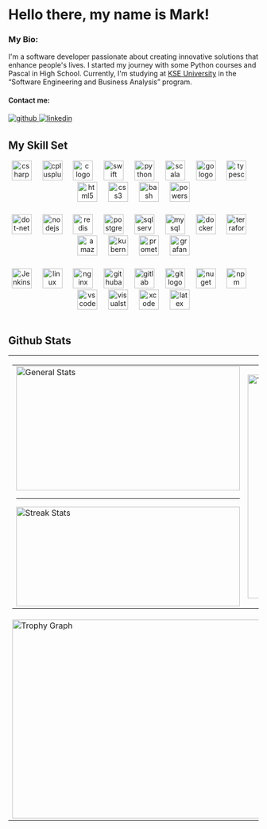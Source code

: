 # Hello there, my name is Mark!

### My Bio:

I'm a software developer passionate about creating innovative solutions that enhance people's lives. I started my journey with some Python courses and Pascal in High School. Currently, I'm studying at [KSE University](https://university.kse.ua/en) in the “Software Engineering and Business Analysis” program.

#### Contact me:
<a href="https://github.com/Tabatskyi" target="_blank">
<img src=https://img.shields.io/badge/github-%2324292e.svg?&style=for-the-badge&logo=github&logoColor=white alt=github style="margin-bottom: 5px;" />
</a>
<a href="https://linkedin.com/in/mark-tabatskyi" target="_blank">
<img src=https://img.shields.io/badge/linkedin-%231E77B5.svg?&style=for-the-badge&logo=linkedin&logoColor=white alt=linkedin style="margin-bottom: 5px;" />
</a> 
<br/>  


## My Skill Set  

<div align="center">
  <a href="https://dotnet.microsoft.com/languages/csharp/"><img src="https://skillicons.dev/icons?i=cs" height="40" alt="csharp logo"  /></a>
  <img width="5" />   
  <img width="5" />
  <a href="https://cplusplus.com/"><img src="https://skillicons.dev/icons?i=cpp" height="40" alt="cplusplus logo"  /></a>
  <img width="5" />   
  <img width="5" />
  <a href="https://www.cprogramming.com/"><img src="https://skillicons.dev/icons?i=c" height="40" alt="c logo"  /></a>
  <img width="5" />   
  <img width="5" />
  <a href="https://developer.apple.com/swift/"><img src="https://skillicons.dev/icons?i=swift" height="40" alt="swift logo"  /></a>
  <img width="5" />
  <img width="5" />
  <a href="https://www.python.org/"><img src="https://cdn.jsdelivr.net/gh/devicons/devicon/icons/python/python-original.svg" height="40" alt="python logo"  /></a>
  <img width="5" />   
  <img width="5" />
  <a href="https://www.scala-lang.org/"><img src="https://cdn.simpleicons.org/scala/DC322F" height="40" alt="scala logo"  /></a>
  <img width="5" />  
  <img width="5" />
  <a href="https://go.dev/"><img src="https://cdn.jsdelivr.net/gh/devicons/devicon/icons/go/go-original.svg" height="40" alt="go logo"  /></a>
  <img width="5" />   
  <img width="5" />
  <a href="https://www.typescriptlang.org/"><img src="https://cdn.simpleicons.org/typescript/3178C6" height="40" alt="typescript logo"  /></a>
  <img width="5" />   
  <img width="5" />
  <a href="https://www.w3schools.com/html/"><img src="https://cdn.simpleicons.org/html5/E34F26" height="40" alt="html5 logo"  /></a>
  <img width="5" />   
  <img width="5" />
  <a href="https://www.w3schools.com/css/"><img src="https://cdn.simpleicons.org/css3/1572B6" height="40" alt="css3 logo"  /></a>
  <img width="5" />   
  <img width="5" />
  <a href="https://www.gnu.org/software/bash/"><img src="https://cdn.simpleicons.org/gnubash/4EAA25" height="40" alt="bash logo"  /></a>
  <img width="5" />   
  <img width="5" />
  <a href="https://docs.microsoft.com/en-us/powershell/"><img src="https://skillicons.dev/icons?i=powershell" height="40" alt="powershell logo"  /></a>
</div>

###

<div align="center">
  <a href="https://dotnet.microsoft.com/"><img src="https://skillicons.dev/icons?i=dotnet" height="40" alt="dot-net logo"  /></a>
  <img width="5" />   
  <img width="5" />
  <a href="https://nodejs.org/"><img src="https://cdn.jsdelivr.net/gh/devicons/devicon/icons/nodejs/nodejs-original.svg" height="40" alt="nodejs logo"  /></a>
  <img width="5" />   
  <img width="5" />
  <a href="https://redis.io/"><img src="https://cdn.simpleicons.org/redis/DC382D" height="40" alt="redis logo"  /></a>
  <img width="5" />  
  <img width="5" />
  <a href="https://www.postgresql.org/"><img src="https://cdn.jsdelivr.net/gh/devicons/devicon/icons/postgresql/postgresql-original.svg" height="40" alt="postgresql logo"  /></a>
  <img width="5" />   
  <img width="5" />
  <a href="https://www.microsoft.com/sql-server/sql-server-downloads"><img src="https://cdn.jsdelivr.net/gh/devicons/devicon@latest/icons/microsoftsqlserver/microsoftsqlserver-plain-wordmark.svg" height="40" alt="sqlserver logo"  /></a>
  <img width="5" />   
  <img width="5" />
  <a href="https://www.mysql.com/"><img src="https://cdn.simpleicons.org/mysql/4479A1" height="40" alt="mysql logo"  /></a>
  <img width="5" />  
  <img width="5" />
  <a href="https://www.docker.com/"><img src="https://cdn.simpleicons.org/docker/2496ED" height="40" alt="docker logo"  /></a>
  <img width="5" />  
  <img width="5" />
  <a href="https://www.terraform.io/"><img src="https://cdn.jsdelivr.net/gh/devicons/devicon/icons/terraform/terraform-original.svg" height="40" alt="terraform logo"  /></a>
  <img width="5" />  
  <img width="5" />
  <a href="https://aws.amazon.com/"><img src="https://skillicons.dev/icons?i=aws" height="40" alt="amazonwebservices logo"  /></a>
  <img width="5" />  
  <img width="5" />
  <a href="https://kubernetes.io/"><img src="https://cdn.jsdelivr.net/gh/devicons/devicon/icons/kubernetes/kubernetes-original.svg" height="40" alt="kubernetes logo"  /></a>
  <img width="5" />  
  <img width="5" />
  <a href="https://prometheus.io/"><img src="https://cdn.jsdelivr.net/gh/devicons/devicon/icons/prometheus/prometheus-original.svg" height="40" alt="prometheus logo"  /></a>
  <img width="5" /> 
  <img width="5" />
  <a href="https://grafana.com/"><img src="https://cdn.jsdelivr.net/gh/devicons/devicon/icons/grafana/grafana-original.svg" height="40" alt="grafana logo"  /></a>
</div>

###

<div align="center">
  <a href="https://www.jenkins.io/"><img src="https://profilinator.rishav.dev/skills-assets/jenkins-icon.svg" alt="Jenkins" height="40" /></a>
  <img width="5" />  
  <img width="5" />
  <a href="https://www.linux.org/"><img src="https://cdn.jsdelivr.net/gh/devicons/devicon/icons/linux/linux-original.svg" height="40" alt="linux logo"  /></a>
  <img width="5" />  
  <img width="5" />
  <a href="https://www.nginx.com/"><img src="https://cdn.simpleicons.org/nginx/009639" height="40" alt="nginx logo"  /></a>
  <img width="5" />  
  <img width="5" />
  <a href="https://github.com/features/actions/"><img src="https://skillicons.dev/icons?i=githubactions" height="40" alt="githubactions logo"  /></a>
  <img width="5" /> 
  <img width="5" />
  <a href="https://about.gitlab.com/"><img src="https://cdn.jsdelivr.net/gh/devicons/devicon/icons/gitlab/gitlab-original.svg" height="40" alt="gitlab logo"  /></a>
  <img width="5" />  
  <img width="5" />
  <a href="https://git-scm.com/"><img src="https://cdn.jsdelivr.net/gh/devicons/devicon/icons/git/git-original.svg" height="40" alt="git logo"  /></a>
  <img width="5" /> 
  <img width="5" />
  <a href="https://www.nuget.org/"><img src="https://cdn.simpleicons.org/nuget/004880" height="40" alt="nuget logo"  /></a>
  <img width="5" />  
  <img width="5" />
  <a href="https://www.npmjs.com/"><img src="https://cdn.jsdelivr.net/gh/devicons/devicon/icons/npm/npm-original-wordmark.svg" height="40" alt="npm logo"  /></a>
  <img width="5" /> 
  <img width="5" />
  <a href="https://code.visualstudio.com/"><img src="https://cdn.jsdelivr.net/gh/devicons/devicon/icons/vscode/vscode-original.svg" height="40" alt="vscode logo"  /></a>
  <img width="5" />  
  <img width="5" />
  <a href="https://visualstudio.microsoft.com/"><img src="https://cdn.jsdelivr.net/gh/devicons/devicon/icons/visualstudio/visualstudio-original.svg" height="40" alt="visualstudio logo"  /></a>
  <img width="5" />  
  <img width="5" />
  <a href="https://developer.apple.com/xcode/"><img src="https://cdn.jsdelivr.net/gh/devicons/devicon/icons/xcode/xcode-original.svg" height="40" alt="xcode logo"  /></a>
  <img width="5" />  
  <img width="5" />
  <a href="https://www.latex-project.org/"><img src="https://skillicons.dev/icons?i=latex" height="40" alt="latex logo"  /></a>
</div>


<br/>  


## Github Stats 
<div align="center">
<table>
  <tr>
    <td>
<table>
  <tr>
    <td>
      <a href="https://github.com/anuraghazra/github-readme-stats">
        <img src="https://github-readme-stats-git-main-tabatskyis-projects.vercel.app/api?username=Tabatskyi&count_private=true&hide_border=true&theme=github_dark&text_bold=true&show=reviews,prs_merged,prs_merged_percentage" width="450" height="250" alt="General Stats"/>
      </a><br><hr>
      <a href="https://github.com/DenverCoder1/github-readme-streak-stats">
        <img src="https://github-readme-streak-stats-eight.vercel.app/?user=Tabatskyi&theme=github_dark&hide_border=true&mode=daily&sections=total%2Ccurrent%2Clongest&stroke=67a5f8&dates=67a5f8&ring=67a5f8" width="450" height="200" alt="Streak Stats"/>
      </a>
    </td>
    <td>
      <a href="https://github.com/anuraghazra/github-readme-stats">
        <img src="https://github-readme-stats-git-main-tabatskyis-projects.vercel.app/api/top-langs/?username=Tabatskyi&hide_border=true&layout=donut-vertical&theme=github_dark&langs_count=20&size_weight=0.5&count_weight=0.5&text_bold=true" width="300" height="450" alt="Top Langs" />  
      </a>
    </td>
  </tr>
</table>
    </td>
  </tr>
  <tr></tr>
      <tr>
    <td>
  <a href="https://github.com/ryo-ma/github-profile-trophy">
    <img src="https://github-profile-trophy.vercel.app?username=Tabatskyi&theme=darkhub&column=4&row=2&margin-w=1&margin-h=6&no-bg=false&no-frame=true" width="700" height="400" alt="Trophy Graph"/>
  </a></td>
    </tr>
  </table>
</div>
<br/>  
